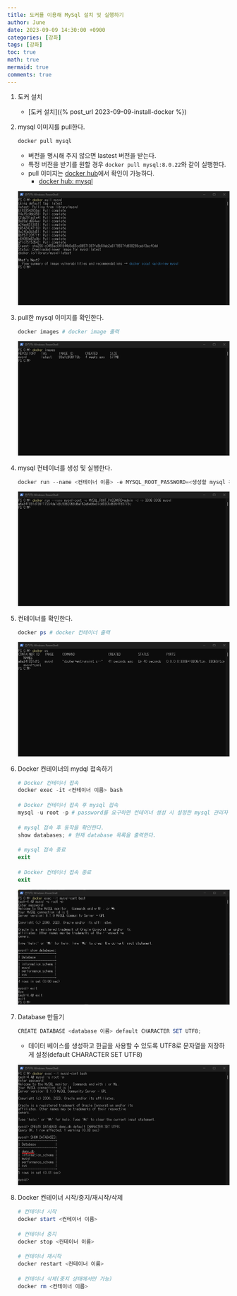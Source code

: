 ```yaml
---
title: 도커를 이용해 MySql 설치 및 실행하기
author: June
date: 2023-09-09 14:30:00 +0900
categories: [강좌]
tags: [강좌]
toc: true
math: true
mermaid: true
comments: true
---
```


1. 도커 설치
    - [도커 설치]({% post_url 2023-09-09-install-docker %})

1. mysql 이미지를 pull한다.

    ```powershell
    docker pull mysql
    ```

    - 버전을 명시해 주지 않으면 lastest 버전을 받는다.
    - 특정 버전을 받기를 원할 경우 `docker pull mysql:8.0.22`와 같이 실행한다.
    - pull 이미지는 [docker hub](https://hub.docker.com)에서 확인이 가능하다.
        - [docker hub: mysql](https://hub.docker.com/_/mysql)

    ![docker pull mysql](/posts/development-cource/docker-pull-mysql.png)

1. pull한 mysql 이미지를 확인한다.

    ```powershell
    docker images # docker image 출력
    ```

    ![docker images](/posts/development-cource/docker-images.png)

1. mysql 컨테이너를 생성 및 실행한다.

    ```powershell
    docker run --name <컨테이너 이름> -e MYSQL_ROOT_PASSWORD=<생성할 mysql 관리자 패스워드> -d -p 3306:3306 <이미지 이름>
    ```

    ![docker run](/posts/development-cource/docker-run.png)

1. 컨테이너를 확인한다.

    ```powershell
    docker ps # docker 컨테이너 출력
    ```

    ![docker pd](/posts/development-cource/docker-ps.png)

1. Docker 컨테이너의 mydql 접속하기

    ```powershell
    # Docker 컨테이너 접속
    docker exec -it <컨테이너 이름> bash

    # Docker 컨테이너 접속 후 mysql 접속
    mysql -u root -p # password를 요구하면 컨테이너 생성 시 설정한 mysql 관리자 패스워드를 입력한다.

    # mysql 접속 후 동작을 확인한다.
    show databases; # 현재 database 목록을 출력한다.

    # mysql 접속 종료
    exit

    # Docker 컨테이너 접속 종료
    exit
    ```

    ![docker exec](/posts/development-cource/docker-exec.png)

1. Database 만들기

    ```powershell
    CREATE DATABASE <database 이름> default CHARACTER SET UTF8; 
    ```

    - 데이터 베이스를 생성하고 한글을 사용할 수 있도록 UTF8로 문자열을 저장하게 설정(default CHARACTER SET UTF8)

    ![create database](/posts/development-cource/create-database.png)

1. Docker 컨테이너 시작/중지/재시작/삭제

    ```powershell
    # 컨테이너 시작
    docker start <컨테이너 이름>

    # 컨테이너 중지
    docker stop <컨테이너 이름>

    # 컨테이너 재시작
    docker restart <컨테이너 이름>

    # 컨테이너 삭제(중지 상태에서만 가능)
    docker rm <컨테이너 이름>
    ```
